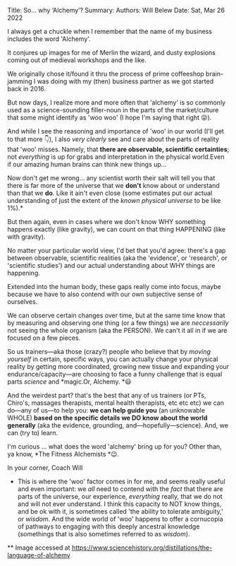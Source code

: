 Title:   So… why ‘Alchemy’?
Summary: 
Authors: Will Belew
Date:    Sat, Mar 26 2022
        

I always get a chuckle when I remember that the name of my business includes the word 'Alchemy'.

It conjures up images for me of Merlin the wizard, and dusty explosions coming out of medieval workshops and the like.

We originally chose it/found it thru the process of prime coffeeshop brain-jamming I was doing with my (then) business partner as we got started back in 2016.

But now days, I realize more and more often that 'alchemy' is so commonly used as a science-sounding filler-noun in the parts of the market/culture that some might identify as 'woo woo' (I hope I'm saying that right 😜).

And while I see the reasoning and importance of 'woo' in our world (I'll get to that more 👇), I also *very clearly* see and care about the parts of reality that 'woo' misses. Namely, that **there are observable, scientific certainties**; not *everything* is up for grabs and interpretation in the physical world.Even if our amazing human brains can think new things up…

Now don't get me wrong… any scientist worth their salt will tell you that there is far more of the universe that we **don't** know about or understand than that we **do**. Like it ain't even close (some estimates put our actual understanding of just the extent of the *known physical universe* to be like 1%).*

But then again, even in cases where we don't know WHY something happens exactly (like gravity), we can count on that thing HAPPENING (like with gravity).

No matter your particular world view, I'd bet that you'd agree: there's a gap between observable, scientific realities (aka the 'evidence', or 'research', or 'scientific studies') and our actual understanding about WHY things are happening.

Extended into the human body, these gaps really come into focus, maybe because we have to also contend with our own subjective sense of ourselves.

We can observe certain changes over time, but at the same time know that by measuring and observing one thing (or a few things) we are *neccessarily* not seeing the whole organism (aka the PERSON). We can't it all in if we are focused on a few pieces.

So us trainers—aka those (crazy?) people who believe that by *moving yourself* in certain, specific ways, you can actually change your physical reality by getting more coordinated, growing new tissue and expanding your endurance/capacity—are choosing to face a funny challenge that is equal parts *science* and *magic.Or, Alchemy. *😃

And the weirdest part? that's the best that any of us trainers (or PTs, Chiro's, massages therapists, mental health therapists, etc etc etc) we can do—any of us—to help you: **we can help guide you** (an unknowable WHOLE) **based on the specific details we DO know about the world generally** (aka the evidence, grounding, and—hopefully—science). And, we can (try to) learn.

I'm curious … what does the word 'alchemy' bring up for you? Other than, ya know, *The Fitness Alchemists *😉.

In your corner,
Coach Will

* This is where the 'woo' factor comes in for me, and seems really useful and even important: we *all* need to contend with the *fact* that there are parts of the universe, our experience, *everything* really, that we do not and will not ever understand. I think this capacity to NOT know things, and be ok with it, is sometimes called 'the ability to tolerate ambiguity,' or *wisdom*. And the wide world of 'woo' happens to offer a cornucopia of pathways to engaging with this deeply ancestral knowledge (somethings that is also sometimes referred to as *wisdom*).

** Image accessed at https://www.sciencehistory.org/distillations/the-language-of-alchemy


